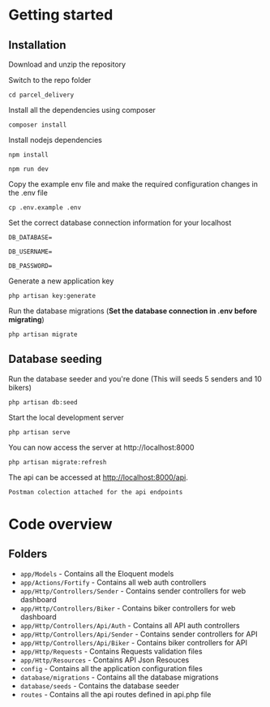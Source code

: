# Getting started

## Installation

Download and unzip the repository

Switch to the repo folder

    cd parcel_delivery

Install all the dependencies using composer

    composer install

Install nodejs dependencies

    npm install

    npm run dev

Copy the example env file and make the required configuration changes in the .env file

    cp .env.example .env

Set the correct database connection information for your localhost

    DB_DATABASE=

    DB_USERNAME=

    DB_PASSWORD=


Generate a new application key

    php artisan key:generate

Run the database migrations (**Set the database connection in .env before migrating**)

    php artisan migrate


## Database seeding

Run the database seeder and you're done (This will seeds 5 senders and 10 bikers)

    php artisan db:seed

Start the local development server

    php artisan serve

You can now access the server at http://localhost:8000

    php artisan migrate:refresh

The api can be accessed at [http://localhost:8000/api](http://localhost:8000/api).

    Postman colection attached for the api endpoints

# Code overview

## Folders

- `app/Models` - Contains all the Eloquent models
- `app/Actions/Fortify` - Contains all web auth controllers
- `app/Http/Controllers/Sender` - Contains sender controllers for web dashboard
- `app/Http/Controllers/Biker` - Contains biker controllers for web dashboard
- `app/Http/Controllers/Api/Auth` - Contains all API auth controllers
- `app/Http/Controllers/Api/Sender` - Contains sender controllers for API
- `app/Http/Controllers/Api/Biker` - Contains biker controllers for API
- `app/Http/Requests` - Contains Requests validation files
- `app/Http/Resources` - Contains API Json Resouces
- `config` - Contains all the application configuration files
- `database/migrations` - Contains all the database migrations
- `database/seeds` - Contains the database seeder
- `routes` - Contains all the api routes defined in api.php file
